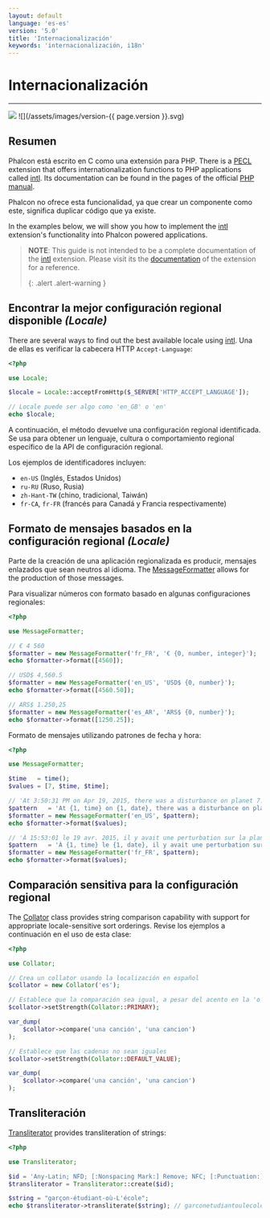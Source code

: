 ```yaml
---
layout: default
language: 'es-es'
version: '5.0'
title: 'Internacionalización'
keywords: 'internacionalización, i18n'
---
```


# Internacionalización
- - -
![](/assets/images/document-status-under-review-red.svg) ![](/assets/images/version-{{ page.version }}.svg)

## Resumen
Phalcon está escrito en C como una extensión para PHP. There is a [PECL][intl] extension that offers internationalization functions to PHP applications called [intl][intl]. Its documentation can be found in the pages of the official [PHP manual][intl-manual].

Phalcon no ofrece esta funcionalidad, ya que crear un componente como este, significa duplicar código que ya existe.

In the examples below, we will show you how to implement the [intl][intl] extension's functionality into Phalcon powered applications.

> **NOTE**: This guide is not intended to be a complete documentation of the [intl][intl] extension. Please visit its the [documentation][intl-book] of the extension for a reference. 
> 
> {: .alert .alert-warning }

## Encontrar la mejor configuración regional disponible *(Locale)*
There are several ways to find out the best available locale using [intl][intl]. Una de ellas es verificar la cabecera HTTP `Accept-Language`:

```php
<?php

use Locale;

$locale = Locale::acceptFromHttp($_SERVER['HTTP_ACCEPT_LANGUAGE']);

// Locale puede ser algo como 'en_GB' o 'en'
echo $locale;
```

A continuación, el método devuelve una configuración regional identificada. Se usa para obtener un lenguaje, cultura o comportamiento regional específico de la API de configuración regional.

Los ejemplos de identificadores incluyen:

* `en-US` (Inglés, Estados Unidos)
* `ru-RU` (Ruso, Rusia)
* `zh-Hant-TW` (chino, tradicional, Taiwán)
* `fr-CA`, `fr-FR` (francés para Canadá y Francia respectivamente)

## Formato de mensajes basados en la configuración regional *(Locale)*
Parte de la creación de una aplicación regionalizada es producir, mensajes enlazados que sean neutros al idioma. The [MessageFormatter][messageformatter] allows for the production of those messages.

Para visualizar números con formato basado en algunas configuraciones regionales:

```php
<?php

use MessageFormatter;

// € 4 560
$formatter = new MessageFormatter('fr_FR', '€ {0, number, integer}');
echo $formatter->format([4560]);

// USD$ 4,560.5
$formatter = new MessageFormatter('en_US', 'USD$ {0, number}');
echo $formatter->format([4560.50]);

// ARS$ 1.250,25
$formatter = new MessageFormatter('es_AR', 'ARS$ {0, number}');
echo $formatter->format([1250.25]);
```

Formato de mensajes utilizando patrones de fecha y hora:

```php
<?php

use MessageFormatter;

$time   = time();
$values = [7, $time, $time];

// 'At 3:50:31 PM on Apr 19, 2015, there was a disturbance on planet 7.'
$pattern   = 'At {1, time} on {1, date}, there was a disturbance on planet {0, number}.';
$formatter = new MessageFormatter('en_US', $pattern);
echo $formatter->format($values);

// 'À 15:53:01 le 19 avr. 2015, il y avait une perturbation sur la planète 7.'
$pattern   = 'À {1, time} le {1, date}, il y avait une perturbation sur la planète {0, number}.';
$formatter = new MessageFormatter('fr_FR', $pattern);
echo $formatter->format($values);
```

## Comparación sensitiva para la configuración regional
The [Collator][collator] class provides string comparison capability with support for appropriate locale-sensitive sort orderings. Revise los ejemplos a continuación en el uso de esta clase:

```php
<?php

use Collator;

// Crea un collator usando la localización en español
$collator = new Collator('es');

// Establece que la comparación sea igual, a pesar del acento en la 'o'
$collator->setStrength(Collator::PRIMARY);

var_dump(
    $collator->compare('una canción', 'una cancion')
);

// Establece que las cadenas no sean iguales
$collator->setStrength(Collator::DEFAULT_VALUE);

var_dump(
    $collator->compare('una canción', 'una cancion')
);
```

## Transliteración
[Transliterator][transliterator] provides transliteration of strings:

```php
<?php

use Transliterator;

$id = 'Any-Latin; NFD; [:Nonspacing Mark:] Remove; NFC; [:Punctuation:] Remove; Lower();';
$transliterator = Transliterator::create($id);

$string = "garçon-étudiant-où-L'école";
echo $transliterator->transliterate($string); // garconetudiantoulecole
```

[intl]: https://pecl.php.net/package/intl

[intl]: https://pecl.php.net/package/intl
[intl-manual]: https://www.php.net/manual/en/intro.intl.php
[intl-book]: https://www.php.net/manual/en/book.intl.php
[messageformatter]: https://www.php.net/manual/en/class.messageformatter.php
[collator]: https://www.php.net/manual/en/class.collator.php
[transliterator]: https://www.php.net/manual/en/class.transliterator.php
